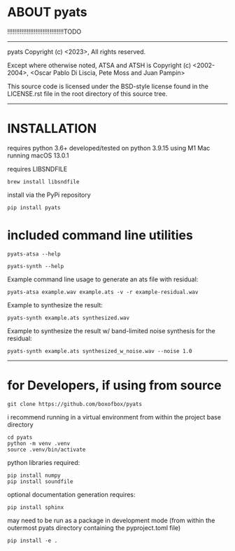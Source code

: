


# ABOUT pyats

!!!!!!!!!!!!!!!!!!!!!!!!!!!!!!!!TODO


---

pyats Copyright (c) <2023>, <Johnathan G Lyon>
All rights reserved.

Except where otherwise noted, ATSA and ATSH is Copyright (c) <2002-2004>, <Oscar Pablo
Di Liscia, Pete Moss and Juan Pampin>

This source code is licensed under the BSD-style license found in the
LICENSE.rst file in the root directory of this source tree. 

---

# INSTALLATION

requires python 3.6+
developed/tested on python 3.9.15 using M1 Mac running macOS 13.0.1

requires LIBSNDFILE

```brew install libsndfile```

install via the PyPi repository

```pip install pyats```

# included command line utilities

```pyats-atsa --help```

```pyats-synth --help```

Example command line usage to generate an ats file with residual:

```pyats-atsa example.wav example.ats -v -r example-residual.wav```

Example to synthesize the result:

```pyats-synth example.ats synthesized.wav```

Example to synthesize the result w/ band-limited noise synthesis for the residual:

```pyats-synth example.ats synthesized_w_noise.wav --noise 1.0```

---

# for Developers, if using from source

```git clone https://github.com/boxofbox/pyats```

i recommend running in a virtual environment from within the project base directory

```
cd pyats
python -m venv .venv
source .venv/bin/activate
```


python libraries required: 

```
pip install numpy
pip install soundfile
```

optional documentation generation requires:

```pip install sphinx```

may need to be run as a package in development mode
(from within the outermost pyats directory containing the pyproject.toml file)

```pip install -e .```